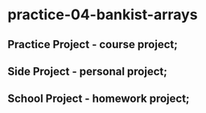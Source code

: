 # practice-04-bankist-arrays

## Practice Project - course project;
## Side Project - personal project;
## School Project - homework project;
